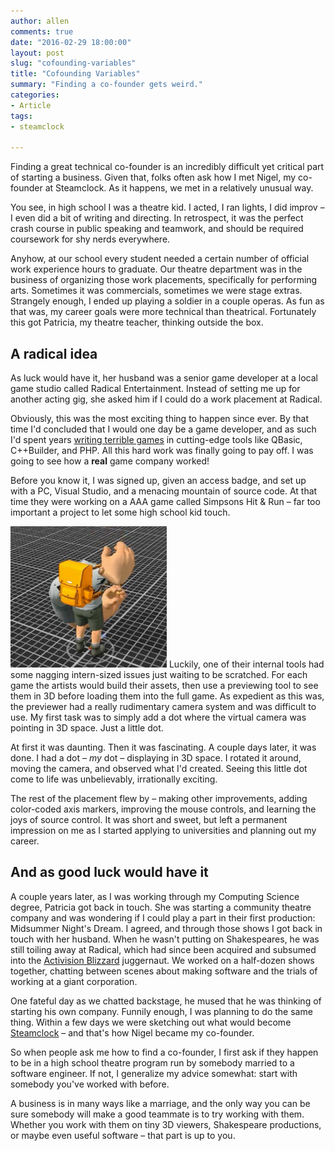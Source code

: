 ```yaml
---
author: allen
comments: true
date: "2016-02-29 18:00:00"
layout: post
slug: "cofounding-variables"
title: "Cofounding Variables"
summary: "Finding a co-founder gets weird."
categories:
- Article
tags:
- steamclock

---
```


Finding a great technical co-founder is an incredibly difficult yet critical part of starting a business. Given that, folks often ask how I met Nigel, my co-founder at Steamclock. As it happens, we met in a relatively unusual way.

You see, in high school I was a theatre kid. I acted, I ran lights, I did improv &ndash; I even did a bit of writing and directing. In retrospect, it was the perfect crash course in public speaking and teamwork, and should be required coursework for shy nerds everywhere.

Anyhow, at our school every student needed a certain number of official work experience hours to graduate. Our theatre department was in the business of organizing those work placements, specifically for performing arts. Sometimes it was commercials, sometimes we were stage extras. Strangely enough, I ended up playing a soldier in a couple operas. As fun as that was, my career goals were more technical than theatrical. Fortunately this got Patricia, my theatre teacher, thinking outside the box.

## A radical idea

As luck would have it, her husband was a senior game developer at a local game studio called Radical Entertainment. Instead of setting me up for another acting gig, she asked him if I could do a work placement at Radical.

Obviously, this was the most exciting thing to happen since ever. By that time I'd  concluded that I would one day be a game developer, and as such I'd spent  years [writing terrible games](https://www.allenpike.com/2006/fantasytech-3-goto-fun/) in cutting-edge tools like QBasic, C++Builder, and PHP. All this hard work was finally going to pay off. I was going to see how a **real** game company worked!

Before you know it, I was signed up, given an access badge, and set up with a PC, Visual Studio, and a menacing mountain of source code. At that time they were working on a AAA game called Simpsons Hit & Run &ndash; far too important a project to let some high school kid touch.

<a href='http://www.upup.fm/show/nels-firewatch/'><img src='/images/2016/henry3d.jpg' width='250px' class='side'></a> Luckily, one of their internal tools had some nagging intern-sized issues just waiting to be scratched. For each game the artists would build their assets, then use a previewing tool to see them in 3D before loading them into the full game. As expedient as this was, the previewer had a really rudimentary camera system and was difficult to use. My first task was to simply add a dot where the virtual camera was pointing in 3D space. Just a little dot.

At first it was daunting. Then it was fascinating. A couple days later, it was done. I had a dot &ndash; *my* dot &ndash; displaying in 3D space. I rotated it around, moving the camera, and observed what I'd created. Seeing this little dot come to life was unbelievably, irrationally exciting.

The rest of the placement flew by &ndash; making other improvements, adding color-coded axis markers, improving the mouse controls, and learning the joys of source control. It was short and sweet, but left a permanent impression on me as I started applying to universities and planning out my career.

## And as good luck would have it

A couple years later, as I was working through my Computing Science degree, Patricia got back in touch. She was starting a community theatre company and was wondering if I could play a part in their first production: Midsummer Night's Dream. I agreed, and through those shows I got back in touch with her husband. When he wasn't putting on Shakespeares, he was still toiling away at Radical, which had since been acquired and subsumed into the [Activision Blizzard](https://en.wikipedia.org/wiki/Activision_Blizzard) juggernaut. We worked on a half-dozen shows together, chatting between scenes about making software and the trials of working at a giant corporation.

One fateful day as we chatted backstage, he mused that he was thinking of starting his own company. Funnily enough, I was planning to do the same thing. Within a few days we were sketching out what would become [Steamclock](http://www.steamclock.com/) &ndash; and that's how Nigel became my co-founder.

So when people ask me how to find a co-founder, I first ask if they happen to be in a high school theatre program run by somebody married to a software engineer. If not, I generalize my advice somewhat: start  with somebody you've worked with before.

A business is in many ways like a marriage, and the only way you can be sure somebody will make a good teammate is to try working with them. Whether you work with them on tiny 3D viewers, Shakespeare productions, or maybe even useful software &ndash; that part is up to you.